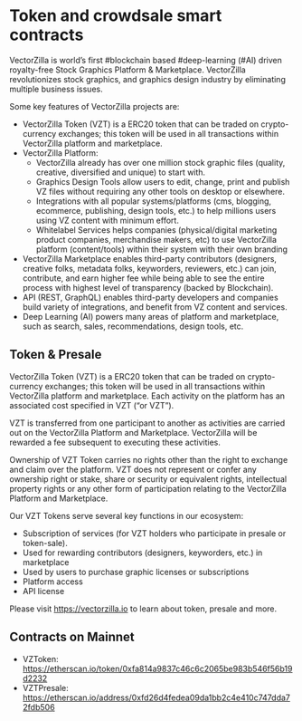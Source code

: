 # Token and crowdsale smart contracts
VectorZilla is world’s first #blockchain based #deep-learning (#AI) driven royalty-free Stock Graphics Platform & Marketplace. VectorZilla revolutionizes stock graphics, and graphics design industry by eliminating multiple business issues. 

Some key features of VectorZilla projects are:
- VectorZilla Token (VZT) is a ERC20 token that can be traded on crypto-currency exchanges; this token will be used in all transactions within VectorZilla platform and marketplace.
- VectorZilla Platform:
  - VectorZilla already has over one million stock graphic files (quality, creative, diversified and unique) to start with.
  - Graphics Design Tools allow users to edit, change, print and publish VZ files without requiring any other tools on desktop or elsewhere.
  - Integrations with all popular systems/platforms (cms, blogging, ecommerce, publishing, design tools, etc.) to help millions users using VZ content with minimum effort.
  - Whitelabel Services helps companies (physical/digital marketing product companies, merchandise makers, etc) to use VectorZilla platform (content/tools) within their system with their own branding
- VectorZilla Marketplace enables third-party contributors (designers, creative folks, metadata folks, keyworders, reviewers, etc.) can join, contribute, and earn higher fee while being able to see the entire process with highest level of transparency (backed by Blockchain).
- API (REST, GraphQL) enables third-party developers and companies build variety of integrations, and benefit from VZ content and services.
- Deep Learning (AI) powers many areas of platform and marketplace, such as search, sales, recommendations, design tools, etc.

## Token & Presale
VectorZilla Token (VZT) is a ERC20 token that can be traded on crypto-currency exchanges; this token will be used in all transactions within VectorZilla platform and marketplace. Each activity on the platform has an associated cost specified in VZT (“or VZT”). 

VZT is transferred from one participant to another as activities are carried out on the VectorZilla Platform and Marketplace. VectorZilla will be rewarded a fee subsequent to executing these activities.

Ownership of VZT Token carries no rights other than the right to exchange and claim over the platform. VZT does not represent or confer any ownership right or stake, share or security or equivalent rights, intellectual property rights or any other form of participation relating to the VectorZilla Platform and Marketplace.

Our VZT Tokens serve several key functions in our ecosystem:
- Subscription of services (for VZT holders who participate in presale or token-sale).
- Used for rewarding contributors (designers, keyworders, etc.) in marketplace
- Used by users to purchase graphic licenses or subscriptions
- Platform access
- API license

Please visit https://vectorzilla.io to learn about token, presale and more.

## Contracts on  Mainnet 
- VZToken: https://etherscan.io/token/0xfa814a9837c46c6c2065be983b546f56b19d2232
- VZTPresale: https://etherscan.io/address/0xfd26d4fedea09da1bb2c4e410c747dda72fdb506
